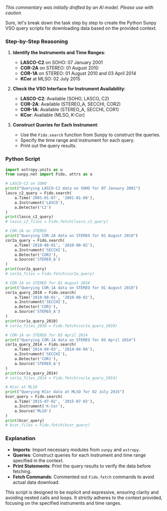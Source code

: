 _This commentary was initially drafted by an AI model. Please use with caution_

Sure, let's break down the task step by step to create the Python Sunpy VSO query scripts for downloading data based on the provided context.

### Step-by-Step Reasoning

1. **Identify the Instruments and Time Ranges**:
   - **LASCO-C2** on SOHO: 07 January 2001
   - **COR-2A** on STEREO: 01 August 2010
   - **COR-1A** on STEREO: 01 August 2010 and 03 April 2014
   - **KCor** at MLSO: 02 July 2015

2. **Check the VSO Interface for Instrument Availability**:
   - **LASCO-C2**: Available (SOHO, LASCO, C2)
   - **COR-2A**: Available (STEREO_A, SECCHI, COR2)
   - **COR-1A**: Available (STEREO_A, SECCHI, COR1)
   - **KCor**: Available (MLSO, K-Cor)

3. **Construct Queries for Each Instrument**:
   - Use the `Fido.search` function from Sunpy to construct the queries.
   - Specify the time range and instrument for each query.
   - Print out the query results.

### Python Script

```python
import astropy.units as u
from sunpy.net import Fido, attrs as a

# LASCO-C2 on SOHO
print("Querying LASCO-C2 data on SOHO for 07 January 2001")
lasco_c2_query = Fido.search(
    a.Time('2001-01-07', '2001-01-08'),
    a.Instrument('LASCO'),
    a.Detector('C2')
)
print(lasco_c2_query)
# lasco_c2_files = Fido.fetch(lasco_c2_query)

# COR-2A on STEREO
print("Querying COR-2A data on STEREO for 01 August 2010")
cor2a_query = Fido.search(
    a.Time('2010-08-01', '2010-08-02'),
    a.Instrument('SECCHI'),
    a.Detector('COR2'),
    a.Source('STEREO_A')
)
print(cor2a_query)
# cor2a_files = Fido.fetch(cor2a_query)

# COR-1A on STEREO for 01 August 2010
print("Querying COR-1A data on STEREO for 01 August 2010")
cor1a_query_2010 = Fido.search(
    a.Time('2010-08-01', '2010-08-02'),
    a.Instrument('SECCHI'),
    a.Detector('COR1'),
    a.Source('STEREO_A')
)
print(cor1a_query_2010)
# cor1a_files_2010 = Fido.fetch(cor1a_query_2010)

# COR-1A on STEREO for 03 April 2014
print("Querying COR-1A data on STEREO for 03 April 2014")
cor1a_query_2014 = Fido.search(
    a.Time('2014-04-03', '2014-04-04'),
    a.Instrument('SECCHI'),
    a.Detector('COR1'),
    a.Source('STEREO_A')
)
print(cor1a_query_2014)
# cor1a_files_2014 = Fido.fetch(cor1a_query_2014)

# KCor at MLSO
print("Querying KCor data at MLSO for 02 July 2015")
kcor_query = Fido.search(
    a.Time('2015-07-02', '2015-07-03'),
    a.Instrument('K-Cor'),
    a.Source('MLSO')
)
print(kcor_query)
# kcor_files = Fido.fetch(kcor_query)
```

### Explanation

- **Imports**: Import necessary modules from `sunpy` and `astropy`.
- **Queries**: Construct queries for each instrument and time range specified in the context.
- **Print Statements**: Print the query results to verify the data before fetching.
- **Fetch Commands**: Commented out `Fido.fetch` commands to avoid actual data download.

This script is designed to be explicit and expressive, ensuring clarity and avoiding nested calls and loops. It strictly adheres to the context provided, focusing on the specified instruments and time ranges.

